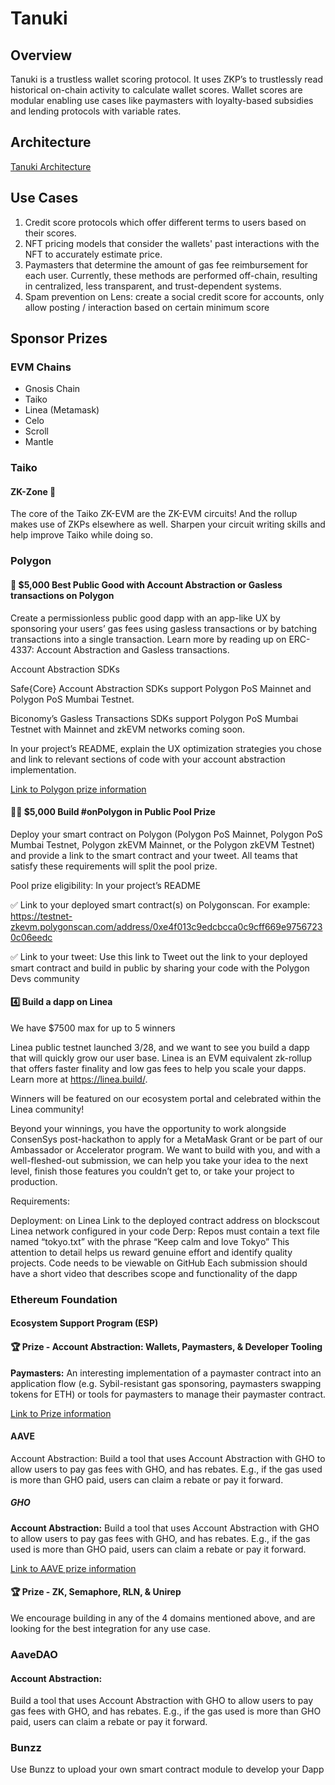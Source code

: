 # Tanuki

## Overview

Tanuki is a trustless wallet scoring protocol. It uses ZKP’s to trustlessly read historical on-chain activity to calculate wallet scores. Wallet scores are modular enabling use cases like paymasters with loyalty-based subsidies and lending protocols with variable rates.

## Architecture

[Tanuki Architecture](./architecture.png)

## Use Cases

1. Credit score protocols which offer different terms to users based on their scores.
2. NFT pricing models that consider the wallets' past interactions with the NFT to accurately estimate price.
3. Paymasters that determine the amount of gas fee reimbursement for each user. Currently, these methods are performed off-chain, resulting in centralized, less transparent, and trust-dependent systems.
4. Spam prevention on Lens: create a social credit score for accounts, only allow posting / interaction based on certain minimum score

## Sponsor Prizes

### EVM Chains
- Gnosis Chain
- Taiko
- Linea (Metamask)
- Celo
- Scroll
- Mantle


### Taiko

#### ZK-Zone 🥷
The core of the Taiko ZK-EVM are the ZK-EVM circuits! And the rollup makes use of ZKPs elsewhere as well. Sharpen your circuit writing skills and help improve Taiko while doing so.

### Polygon

#### 🤝 $5,000 Best Public Good with Account Abstraction or Gasless transactions on Polygon
Create a permissionless public good dapp with an app-like UX by sponsoring your users’ gas fees using gasless transactions or by batching transactions into a single transaction. Learn more by reading up on ERC-4337: Account Abstraction and Gasless transactions.

Account Abstraction SDKs

Safe{Core} Account Abstraction SDKs support Polygon PoS Mainnet and Polygon PoS Mumbai Testnet.

Biconomy’s Gasless Transactions SDKs support Polygon PoS Mumbai Testnet with Mainnet and zkEVM networks coming soon.

In your project’s README, explain the UX optimization strategies you chose and link to relevant sections of code with your account abstraction implementation.

[Link to Polygon prize information](https://ethglobal.com/events/tokyo/prizes#polygon)


#### 🏊‍♂️ $5,000 Build #onPolygon in Public Pool Prize
Deploy your smart contract on Polygon (Polygon PoS Mainnet, Polygon PoS Mumbai Testnet, Polygon zkEVM Mainnet, or the Polygon zkEVM Testnet) and provide a link to the smart contract and your tweet. All teams that satisfy these requirements will split the pool prize.

Pool prize eligibility: In your project’s README

✅ Link to your deployed smart contract(s) on Polygonscan. For example: https://testnet-zkevm.polygonscan.com/address/0xe4f013c9edcbcca0c9cff669e97567230c06eedc

✅ Link to your tweet: Use this link to Tweet out the link to your deployed smart contract and build in public by sharing your code with the Polygon Devs community

#### 4️⃣ Build a dapp on Linea

We have $7500 max for up to 5 winners

Linea public testnet launched 3/28, and we want to see you build a dapp that will quickly grow our user base. Linea is an EVM equivalent zk-rollup that offers faster finality and low gas fees to help you scale your dapps. Learn more at https://linea.build/.

Winners will be featured on our ecosystem portal and celebrated within the Linea community!

Beyond your winnings, you have the opportunity to work alongside ConsenSys post-hackathon to apply for a MetaMask Grant or be part of our Ambassador or Accelerator program. We want to build with you, and with a well-fleshed-out submission, we can help you take your idea to the next level, finish those features you couldn’t get to, or take your project to production.

Requirements:

Deployment: on Linea
Link to the deployed contract address on blockscout
Linea network configured in your code
Derp:
Repos must contain a text file named “tokyo.txt” with the phrase “Keep calm and love Tokyo”
This attention to detail helps us reward genuine effort and identify quality projects.
Code needs to be viewable on GitHub
Each submission should have a short video that describes scope and functionality of the dapp

### Ethereum Foundation

#### Ecosystem Support Program (ESP)
#### 🏆 Prize - Account Abstraction: Wallets, Paymasters, & Developer Tooling

**Paymasters:** An interesting implementation of a paymaster contract into an application flow (e.g. Sybil-resistant gas sponsoring, paymasters swapping tokens for ETH) or tools for paymasters to manage their paymaster contract.

[Link to Prize information](https://ethglobal.com/events/tokyo/prizes#ethereum-foundation)



#### AAVE

Account Abstraction: Build a tool that uses Account Abstraction with GHO to allow users to pay gas fees with GHO, and has rebates. E.g., if the gas used is more than GHO paid, users can claim a rebate or pay it forward.

##### GHO

**Account Abstraction:** Build a tool that uses Account Abstraction with GHO to allow users to pay gas fees with GHO, and has rebates. E.g., if the gas used is more than GHO paid, users can claim a rebate or pay it forward.

[Link to AAVE prize information](https://ethglobal.com/events/tokyo/prizes#aave-grants-dao)

#### 🏆 Prize - ZK, Semaphore, RLN, & Unirep

We encourage building in any of the 4 domains mentioned above, and are looking for the best integration for any use case.

### AaveDAO

#### Account Abstraction:
Build a tool that uses Account Abstraction with GHO to allow users to pay gas fees with GHO, and has rebates. E.g., if the gas used is more than GHO paid, users can claim a rebate or pay it forward.

### Bunzz
Use Bunzz to upload your own smart contract module to develop your Dapp
